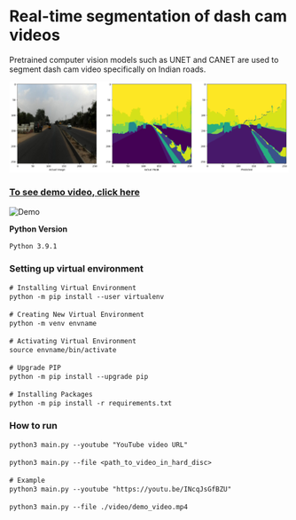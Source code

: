 # Real-time segmentation of dash cam videos
Pretrained computer vision models such as UNET and CANET are used to segment dash cam video specifically on Indian roads.

<img src="https://github.com/cksajil/dash-cam-segmenter/blob/cff58dd62d0e43fd500583ef806f16e5f02b7d5f/images/output_preview.png"/>

### [To see demo video, click here](https://youtu.be/U3R7oS2YvK4)

![Demo](https://github.com/cksajil/dash-cam-segmenter/blob/b7eb14a4f3137bcf4dc6d81407ad203d1976fd63/images/segmented_movie.gif)


**Python Version**
```
Python 3.9.1
```

### Setting up virtual environment

```console
# Installing Virtual Environment
python -m pip install --user virtualenv

# Creating New Virtual Environment
python -m venv envname

# Activating Virtual Environment
source envname/bin/activate

# Upgrade PIP
python -m pip install --upgrade pip

# Installing Packages
python -m pip install -r requirements.txt
```

### How to run

```console
python3 main.py --youtube "YouTube video URL"

python3 main.py --file <path_to_video_in_hard_disc>

# Example
python3 main.py --youtube "https://youtu.be/INcqJsGfBZU"

python3 main.py --file ./video/demo_video.mp4
```
